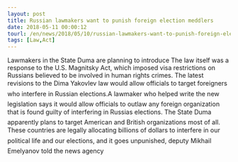 ```yaml
---
layout: post
title: Russian lawmakers want to punish foreign election meddlers
date: 2018-05-11 00:00:12
tourl: /en/news/2018/05/10/russian-lawmakers-want-to-punish-foreign-election-meddlers
tags: [Law,Act]
---
```

Lawmakers in the State Duma are planning to introduce The law itself was a response to the U.S. Magnitsky Act, which imposed visa restrictions on Russians believed to be involved in human rights crimes. The latest revisions to the Dima Yakovlev law would allow officials to target foreigners who interfere in Russian elections.A lawmaker who helped write the new legislation says it would allow officials to outlaw any foreign organization that is found guilty of interfering in Russias elections. The State Duma apparently plans to target American and British organizations most of all. These countries are legally allocating billions of dollars to interfere in our political life and our elections, and it goes unpunished, deputy Mikhail Emelyanov told the news agency 